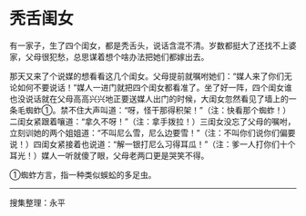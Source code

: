 # 秃舌闺女

有一家子，生了四个闺女，都是秃舌头，说话含混不清。岁数都挺大了还找不上婆家，父母很犯愁，总思谋着想个啥办法把她们都嫁出去。

那天又来了个说媒的想看看这几个闺女。父母提前就嘱咐她们：“媒人来了你们无论如何不要说话！”媒人一进门就把四个闺女都看准了。坐了好一阵，四个闺女谁也没说话就在父母高高兴兴地正要送媒人出门的时候，大闺女忽然看见了墙上的一条毛蜘蚱①。禁不住大声叫道：“呀，怪干那得积架！”（注：快看那个蜘蚱！）二闺女紧跟着嚷道：“拿久不呀！”（注：拿手拨拉！）三闺女没忘了父母的嘱咐，立刻训她的两个姐姐道：“不叫尼么雪，尼么边要雪！”（注：不叫你们说你们偏要说！）四闺女紧接着也说道：“解一银打尼么习得耳瓜！”（注：爹一人打你们十个耳光！）媒人一听就傻了眼，父母老两口更是哭笑不得。

①蜘蚱方言，指一种类似蜈蚣的多足虫。

---

搜集整理：永平
